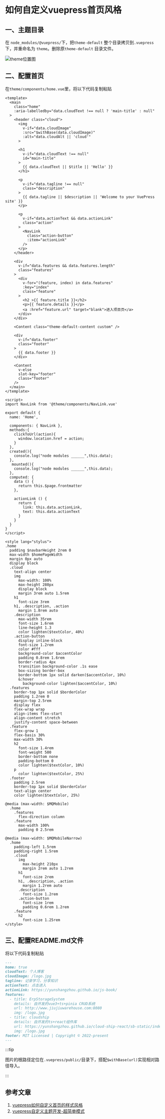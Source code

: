 # 如何自定义vuepress首页风格



## 一、主题目录

在 `node_modules/@vuepress/`下，把`theme-default` 整个目录拷贝到`.vuepress`下，并重命名为 `theme`。删除原`theme-default` 目录文件。


<img alt="theme位置图" :src="$withBase('/theme-default位置图.jpg')">


## 二、配置首页

在`theme/components/home.vue`里，将以下代码复制粘贴

```vue
<template>
  <main
    class="home"
    :aria-labelledby="data.cloudText !== null ? 'main-title' : null"
  >
    <header class="cloud">
      <img
        v-if="data.cloudImage"
        :src="$withBase(data.cloudImage)"
        :alt="data.cloudAlt || 'cloud'"
      >

      <h1
        v-if="data.cloudText !== null"
        id="main-title"
      >
        {{ data.cloudText || $title || 'Hello' }}
      </h1>

      <p
        v-if="data.tagline !== null"
        class="description"
      >
        {{ data.tagline || $description || 'Welcome to your VuePress site' }}
      </p>

      <p
        v-if="data.actionText && data.actionLink"
        class="action"
      >
        <NavLink
          class="action-button"
          :item="actionLink"
        />
      </p>
    </header>

    <div
      v-if="data.features && data.features.length"
      class="features"
    >
      <div
        v-for="(feature, index) in data.features"
        :key="index"
        class="feature"
      >
        <h2 >{{ feature.title }}</h2>
        <p>{{ feature.details }}</p>
        <a :href="feature.url" target="blank">进入项目页</a>
      </div>
    </div>

    <Content class="theme-default-content custom" />

    <div
      v-if="data.footer"
      class="footer"
    >
      {{ data.footer }}
    </div>

    <Content
      v-else
      slot-key="footer"
      class="footer"
    />
  </main>
</template>

<script>
import NavLink from '@theme/components/NavLink.vue'

export default {
  name: 'Home',

  components: { NavLink },
  methods:{
    clickToUrl(action){
      window.location.href = action;
    }
  },
  created(){
    console.log("node modules ______",this.data);
  },
   mounted(){
    console.log("node modules ______",this.data);
  },
  computed: {
    data () {
      return this.$page.frontmatter
    },

    actionLink () {
      return {
        link: this.data.actionLink,
        text: this.data.actionText
      }
    }
  }
}
</script>

<style lang="stylus">
.home
  padding $navbarHeight 2rem 0
  max-width $homePageWidth
  margin 0px auto
  display block
  .cloud
    text-align center
    img
      max-width: 100%
      max-height 280px
      display block
      margin 3rem auto 1.5rem
    h1
      font-size 3rem
    h1, .description, .action
      margin 1.8rem auto
    .description
      max-width 35rem
      font-size 1.6rem
      line-height 1.3
      color lighten($textColor, 40%)
    .action-button
      display inline-block
      font-size 1.2rem
      color #fff
      background-color $accentColor
      padding 0.8rem 1.6rem
      border-radius 4px
      transition background-color .1s ease
      box-sizing border-box
      border-bottom 1px solid darken($accentColor, 10%)
      &:hover
        background-color lighten($accentColor, 10%)
  .features
    border-top 1px solid $borderColor
    padding 1.2rem 0
    margin-top 2.5rem
    display flex
    flex-wrap wrap
    align-items flex-start
    align-content stretch
    justify-content space-between
  .feature
    flex-grow 1
    flex-basis 30%
    max-width 30%
    h2
      font-size 1.4rem
      font-weight 500
      border-bottom none
      padding-bottom 0
      color lighten($textColor, 10%)
    p
      color lighten($textColor, 25%)
  .footer
    padding 2.5rem
    border-top 1px solid $borderColor
    text-align center
    color lighten($textColor, 25%)

@media (max-width: $MQMobile)
  .home
    .features
      flex-direction column
    .feature
      max-width 100%
      padding 0 2.5rem

@media (max-width: $MQMobileNarrow)
  .home
    padding-left 1.5rem
    padding-right 1.5rem
    .cloud
      img
        max-height 210px
        margin 2rem auto 1.2rem
      h1
        font-size 2rem
      h1, .description, .action
        margin 1.2rem auto
      .description
        font-size 1.2rem
      .action-button
        font-size 1rem
        padding 0.6rem 1.2rem
    .feature
      h2
        font-size 1.25rem
</style>

```



## 三、配置README.md文件

将以下代码复制粘贴

```md
---
home: true
cloudText: 个人博客
cloudImage: /logo.jpg
tagline: 记录学习，分享知识
actionText: 点击进入
actionLink: https://yunshangzhou.github.io/js-book/
features:
  - title: ErpStorageSystem 
    details: 自开发的vue3+ts+pinia CRUD系统
    url: http://www.jiujiuwarehouse.com:8080
    img: /logo.jpg
  - title: cloudship 
    details: 自开发的ts+react组件库
    url: https://yunshangzhou.github.io/cloud-ship-react/sb-static/index.html
    img: /logo.jpg
footer: MIT Licensed | Copyright © 2022-present
---


```



:::tip

图片的根路径定位在`.vuepress/public/`目录下，搭配`$withBase(url)`实现相对路径导入。

:::


## 参考文章
1. [vuepress如何自定义首页的样式风格](https://blog.csdn.net/zwf193071/article/details/121821209?utm_term=vuepress%20%E4%B8%BB%E9%A2%98%E6%A0%B7%E5%BC%8F&utm_medium=distribute.pc_aggpage_search_result.none-task-blog-2~all~sobaiduweb~default-1-121821209-null-null&spm=3001.4430)
2. [ vuepress自定义主题开发-超简单模式](https://blog.csdn.net/weixin_40532650/article/details/116064378?utm_medium=distribute.pc_aggpage_search_result.none-task-blog-2~aggregatepage~first_rank_ecpm_v1~rank_v31_ecpm-2-116064378-null-null.pc_agg_new_rank&utm_term=vuepress+%E8%87%AA%E5%AE%9A%E4%B9%89%E9%A6%96%E9%A1%B5&spm=1000.2123.3001.4430)